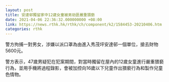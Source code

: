 ```yaml
---
layout: post
title: 安達邨獨留家中12歲女童被男劫匪嚴重猥褻
date: 2021-04-06 22:36:32.000000000 +08:00
link: https://news.rthk.hk/rthk/ch/component/k2/1584453-20210406.htm
categories: rthk
---
```


警方拘捕一對男女，涉嫌以派口罩為由進入秀茂坪安達邨一個單位，搶去財物5600元。

警方表示，47歲男疑犯在犯案期間，對當時獨留在屋內的12歲女童進行嚴重猥褻行為，並用手機將過程錄影，會被加控向16歲以下兒童作出猥褻行為和製作兒童色情物。
